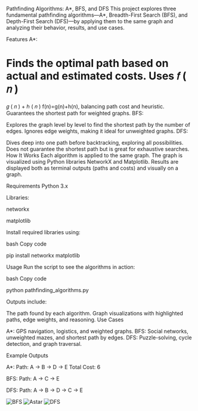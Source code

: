 Pathfinding Algorithms: A*, BFS, and DFS
This project explores three fundamental pathfinding algorithms—A*, Breadth-First Search (BFS), and Depth-First Search (DFS)—by applying them to the same graph and analyzing their behavior, results, and use cases.

Features
A*:

Finds the optimal path based on actual and estimated costs.
Uses 
𝑓
(
𝑛
)
=
𝑔
(
𝑛
)
+
ℎ
(
𝑛
)
f(n)=g(n)+h(n), balancing path cost and heuristic.
Guarantees the shortest path for weighted graphs.
BFS:

Explores the graph level by level to find the shortest path by the number of edges.
Ignores edge weights, making it ideal for unweighted graphs.
DFS:

Dives deep into one path before backtracking, exploring all possibilities.
Does not guarantee the shortest path but is great for exhaustive searches.
How It Works
Each algorithm is applied to the same graph.
The graph is visualized using Python libraries NetworkX and Matplotlib.
Results are displayed both as terminal outputs (paths and costs) and visually on a graph.

Requirements
Python 3.x

Libraries:

networkx

matplotlib

Install required libraries using:

bash
Copy code

pip install networkx matplotlib

Usage
Run the script to see the algorithms in action:

bash
Copy code

python pathfinding_algorithms.py

Outputs include:

The path found by each algorithm.
Graph visualizations with highlighted paths, edge weights, and reasoning.
Use Cases

A*: GPS navigation, logistics, and weighted graphs.
BFS: Social networks, unweighted mazes, and shortest path by edges.
DFS: Puzzle-solving, cycle detection, and graph traversal.

Example Outputs

A*:
Path: A -> B -> D -> E
Total Cost: 6

BFS:
Path: A -> C -> E

DFS:
Path: A -> B -> D -> C -> E

![BFS](https://github.com/user-attachments/assets/a60bed08-4aff-452e-88df-88e1b116cc9e)
![Astar](https://github.com/user-attachments/assets/16cf6a9d-6811-4d74-817c-b3a2d5bdcfce)
![DFS](https://github.com/user-attachments/assets/d6222d4f-dff7-4396-a016-ad0e95aa8821)
